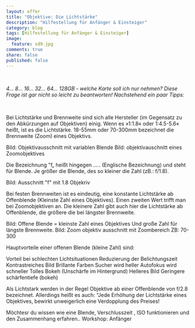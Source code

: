 ```yaml
---
layout: offer
title: "Objektive: Die Lichtstärke"
description: "Hilfestellung für Anfänger & Einsteiger"
category: blog
tags: [Hilfestellung für Anfänger & Einsteiger]
image:
  feature: sd9.jpg
comments: true
share: false
published: false
---
```

 
  


    



*4... 8... 16... 32... 64... 128GB - welche Karte soll ich nur nehmen? 
Diese Frage ist gar nicht so leicht zu beantworten! 
Nachstehend ein paar Tipps:* 
 
  


    








Bei Lichtstärke und Brennweite sind sich alle 
Hersteller (im Gegensatz zu den Abkürzungen 
auf Objektiven) einig. Wenn es »1:1.8« 
oder 1:4.5-5.6« heißt, ist es die Lichtstärke. 
18-55mm oder 70-300mm bezeichnet die
Brennweite (Zoom) eines Objektivs.

Bild: Objektivausschnitt mit variablen Blende
Bild: objektivauschnitt eines Zoomobjektives


Die Bezeichnung "f„ heißt hingegen
 ..... (Englische Bezeichnung) und steht für 
Blende. 
Je größer die Blende, des so kleiner die Zahl
 (zB.: f/1.8).

Bild: Ausschnitt "f" mit 1.8 Objekriv







Bei festen Brennweiten ist es eindeutig, 
eine konstante Lichtstärke ab Offenblende
(Kleinste Zahl eines Objektives).
Einen zweiten Wert trifft man bei 
Zoomobjektiven an. Die kleinere 
Zahl gibt auch hier die Lichtstärke ab 
Offenblende, die größere die bei längster 
Brennweite. 

Bild: Offene Blende = kleinste Zahl eines Objektives
Und große Zahl für längste Brennweite. 
Bild: Zoom objektiv ausschnitt mit Zoombereich
ZB: 70-300

Hauptvorteile einer offenen Blende (kleine Zahl)
sind:

Vorteil bei schlechten Lichtsituationen
Reduzierung der Belichtungszeit
Kontrastreiches Bild
Brillante Farben
Sucher wird heller
Autofokus wird schneller
Tolles Bokeh (Unschärfe im Hintergrund)
Helleres Bild
Geringere schärfentiefe (bokeh)

Als Lichtstark werden in der Regel Objektive 
ab einer Offenblende von f/2.8 bezeichnet. 
Allerdings heißt es auch: “Jede Erhöhung der 
Lichtstärke eines Objektives, bewirkt 
unweigerlich eine Verdopplung des Preises!



Möchtesr du wissen wie eine Blende, Verschlusszeit
, ISO funktionieren und den Zusammenhang erfahren..
Workshop: Anfänger 